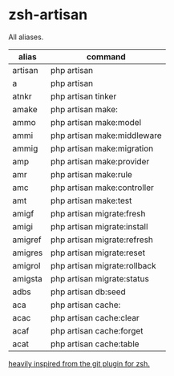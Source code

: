 # zsh-artisan


All aliases.

| alias   | command                      |
|---------|------------------------------|
| artisan | php artisan                  |
| a       | php artisan                  |
| atnkr   | php artisan tinker           |
| amake   | php artisan make:            |
| ammo    | php artisan make:model       |
| ammi    | php artisan make:middleware  |
| ammig   | php artisan make:migration   |
| amp     | php artisan make:provider    |
| amr     | php artisan make:rule        |
| amc     | php artisan make:controller  |
| amt     | php artisan make:test        |
| amigf   | php artisan migrate:fresh    |
| amigi   | php artisan migrate:install  |
| amigref | php artisan migrate:refresh  |
| amigres | php artisan migrate:reset    |
| amigrol | php artisan migrate:rollback |
| amigsta | php artisan migrate:status   |
| adbs    | php artisan db:seed          |
| aca     | php artisan cache:           |
| acac    | php artisan cache:clear      |
| acaf    | php artisan cache:forget     |
| acat    | php artisan cache:table      |


[heavily inspired from the git plugin for zsh.](https://github.com/robbyrussell/oh-my-zsh/blob/master/plugins/git/git.plugin.zsh)